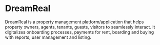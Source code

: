# DreamReal
DreamReal is a property management platform/application that helps property owners, agents, tenants, guests, visitors to seamlessly interact. It digitalizes onboarding processes, payments for rent, boarding and buying with reports, user management and listing.
